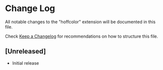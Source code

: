 # Change Log
All notable changes to the "hoffcolor" extension will be documented in this file.

Check [Keep a Changelog](http://keepachangelog.com/) for recommendations on how to structure this file.

## [Unreleased]
- Initial release
